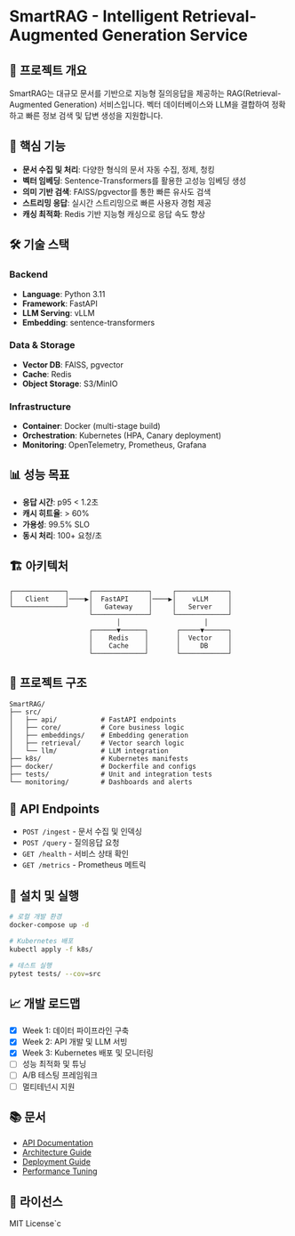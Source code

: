 # SmartRAG - Intelligent Retrieval-Augmented Generation Service

## 🎯 프로젝트 개요
SmartRAG는 대규모 문서를 기반으로 지능형 질의응답을 제공하는 RAG(Retrieval-Augmented Generation) 서비스입니다. 벡터 데이터베이스와 LLM을 결합하여 정확하고 빠른 정보 검색 및 답변 생성을 지원합니다.

## 🚀 핵심 기능
- **문서 수집 및 처리**: 다양한 형식의 문서 자동 수집, 정제, 청킹
- **벡터 임베딩**: Sentence-Transformers를 활용한 고성능 임베딩 생성
- **의미 기반 검색**: FAISS/pgvector를 통한 빠른 유사도 검색
- **스트리밍 응답**: 실시간 스트리밍으로 빠른 사용자 경험 제공
- **캐싱 최적화**: Redis 기반 지능형 캐싱으로 응답 속도 향상

## 🛠️ 기술 스택
### Backend
- **Language**: Python 3.11
- **Framework**: FastAPI
- **LLM Serving**: vLLM
- **Embedding**: sentence-transformers

### Data & Storage
- **Vector DB**: FAISS, pgvector
- **Cache**: Redis
- **Object Storage**: S3/MinIO

### Infrastructure
- **Container**: Docker (multi-stage build)
- **Orchestration**: Kubernetes (HPA, Canary deployment)
- **Monitoring**: OpenTelemetry, Prometheus, Grafana

## 📊 성능 목표
- **응답 시간**: p95 < 1.2초
- **캐시 히트율**: > 60%
- **가용성**: 99.5% SLO
- **동시 처리**: 100+ 요청/초

## 🏗️ 아키텍처
```
┌─────────────┐     ┌──────────────┐     ┌─────────────┐
│   Client    │────▶│  FastAPI     │────▶│    vLLM     │
└─────────────┘     │   Gateway    │     │   Server    │
                    └──────────────┘     └─────────────┘
                           │                     │
                    ┌──────▼──────┐       ┌─────▼──────┐
                    │    Redis    │       │  Vector    │
                    │    Cache    │       │     DB     │
                    └─────────────┘       └────────────┘
```

## 📁 프로젝트 구조
```
SmartRAG/
├── src/
│   ├── api/           # FastAPI endpoints
│   ├── core/          # Core business logic
│   ├── embeddings/    # Embedding generation
│   ├── retrieval/     # Vector search logic
│   └── llm/           # LLM integration
├── k8s/               # Kubernetes manifests
├── docker/            # Dockerfile and configs
├── tests/             # Unit and integration tests
└── monitoring/        # Dashboards and alerts
```

## 🚦 API Endpoints
- `POST /ingest` - 문서 수집 및 인덱싱
- `POST /query` - 질의응답 요청
- `GET /health` - 서비스 상태 확인
- `GET /metrics` - Prometheus 메트릭

## 🔧 설치 및 실행
```bash
# 로컬 개발 환경
docker-compose up -d

# Kubernetes 배포
kubectl apply -f k8s/

# 테스트 실행
pytest tests/ --cov=src
```

## 📈 개발 로드맵
- [x] Week 1: 데이터 파이프라인 구축
- [x] Week 2: API 개발 및 LLM 서빙
- [x] Week 3: Kubernetes 배포 및 모니터링
- [ ] 성능 최적화 및 튜닝
- [ ] A/B 테스팅 프레임워크
- [ ] 멀티테넌시 지원

## 📚 문서
- [API Documentation](./docs/api.md)
- [Architecture Guide](./docs/architecture.md)
- [Deployment Guide](./docs/deployment.md)
- [Performance Tuning](./docs/performance.md)

## 📄 라이선스
MIT License`c